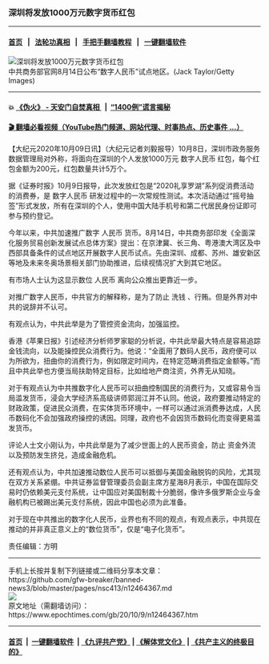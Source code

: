 ### 深圳将发放1000万元数字货币红包
------------------------

#### [首页](https://github.com/gfw-breaker/banned-news3/blob/master/README.md) &nbsp;&nbsp;|&nbsp;&nbsp; [法轮功真相](https://github.com/begood0513/basic/blob/master/README.md)  &nbsp;&nbsp;|&nbsp;&nbsp; [手把手翻墙教程](https://github.com/gfw-breaker/guides/wiki)  &nbsp;&nbsp;|&nbsp;&nbsp; [一键翻墙软件](https://github.com/gfw-breaker/nogfw/blob/master/README.md)  



<div><img alt="深圳将发放1000万元数字货币红包" class="attachment-djy_600_400 size-djy_600_400 wp-post-image" src="https://i.epochtimes.com/assets/uploads/2020/08/951165836-600x400.jpg"/>
<div class="caption">
 中共商务部官网8月14日公布“数字人民币”试点地区。(Jack Taylor/Getty Images)
</div></div><hr/>

#### 💥 [《伪火》 - 天安门自焚真相 ](http://158.247.195.190:10000/videos/blog/weihuo.html)&nbsp; |&nbsp; [“1400例”谎言揭秘  ](http://158.247.195.190:10000/videos/blog/jiexi1400.html)

#### [ 🎬  翻墙必看视频（YouTube热门频道、网站代理、时事热点、历史事件 ...）](https://github.com/gfw-breaker/links/blob/master/banned.md)

<div><p>
 【大纪元2020年10月09日讯】（大纪元记者刘毅报导）10月8日，深圳市政务服务数据管理局对外称，将面向在深圳的个人发放1000万元
 <ok href="https://www.epochtimes.com/gb/tag/%E6%95%B0%E5%AD%97%E4%BA%BA%E6%B0%91%E5%B8%81.html">
  数字人民币
 </ok>
 红包，每个红包金额为200元，红包数量共计5万个。
</p>
<p>
 据《证券时报》10月9日报导，此次发放红包是“2020礼享罗湖”系列促消费活动的消费券，是
 <ok href="https://www.epochtimes.com/gb/tag/%E6%95%B0%E5%AD%97%E4%BA%BA%E6%B0%91%E5%B8%81.html">
  数字人民币
 </ok>
 研发过程中的一次常规性测试。本次活动通过“摇号抽签”形式发放，所有在深圳的个人，使用中国大陆手机号和第二代居民身份证即可参与预约登记。
</p>
<p>
 今年以来，中共加速推广数字
 <ok href="https://www.epochtimes.com/gb/tag/%E4%BA%BA%E6%B0%91%E5%B8%81.html">
  人民币
 </ok>
 货币。8月14日，中共商务部印发《全面深化服务贸易创新发展试点总体方案》提出：在京津冀、长三角、粤港澳大湾区及中西部具备条件的试点地区开展数字人民币试点。先由深圳、成都、苏州、雄安新区等地及未来冬奥场景相关部门协助推进，后续视情况扩大到其它地区。
</p>
<p>
 有市场人士认为这显示数位
 <ok href="https://www.epochtimes.com/gb/tag/%E4%BA%BA%E6%B0%91%E5%B8%81.html">
  人民币
 </ok>
 离向公众推出更靠近一步。
</p>
<p>
 对推广数字人民币，中共官方的解释称，是为了防止
 <ok href="https://www.epochtimes.com/gb/tag/%E6%B4%97%E9%92%B1.html">
  洗钱
 </ok>
 、行贿。但是外界对中共的说辞并不认可。
</p>
<p>
 有观点认为，中共此举是为了管控资金流向，加强监控。
</p>
<p>
 香港《苹果日报》引述经济分析师罗家聪的分析说，中共此举最大特点是容易追踪金钱流向，以及能操控民众消费行为。他说：“全面用了数码人民币，政府便可以为所欲为，扭曲你的消费行为，例如限定时间内，在特定范畴消费指定金额等。”而且中共此举也方便当局扶助特定目标，比如给地产商注资，外界无从知晓。
</p>
<p>
 对于有观点认为中共推数字化人民币可以扭曲控制国民的消费行为，又或容易令当局滥发货币，浸会大学经济系高级讲师郭润江并不认同。他说，政府要推动特定的财政政策，促进民众消费，在实体货币环境中，一样可以通过派消费券达成，人民币数码化不会加强政府操控的诱因。同理，政府也不会因货币数码化而变得更易滥发货币。
</p>
<p>
 评论人士文小刚认为，中共此举是为了减少世面上的人民币资金，防止
 <ok href="https://www.epochtimes.com/gb/tag/%E8%B5%84%E9%87%91%E5%A4%96%E6%B5%81.html">
  资金外流
 </ok>
 以及预防发生挤兑，造成金融危机。
</p>
<p>
 还有观点认为，中共加速推动数位人民币可以抵御与美国金融脱钩的风险，尤其现在双方关系紧绷。中共证券监督管理委员会副主席方星海8月表示，中国在国际交易时仍依赖美元支付系统，让中国应对美国制裁十分脆弱，像许多俄罗斯企业与金融机构已被踢出美元支付系统，因此中国也必须为此准备。
</p>
<p>
 对于现在中共推出的数字化人民币，业界也有不同的观点，有观点表示，中共现在推动的并非真正意义上的“数位货币”，仅是“电子化货币”。
</p>
<p>
 责任编辑：方明
</p>
</div>
<hr/>
手机上长按并复制下列链接或二维码分享本文章：<br/>
https://github.com/gfw-breaker/banned-news3/blob/master/pages/nsc413/n12464367.md <br/>
<a href='https://github.com/gfw-breaker/banned-news3/blob/master/pages/nsc413/n12464367.md'><img src='https://github.com/gfw-breaker/banned-news3/blob/master/pages/nsc413/n12464367.md.png'/></a> <br/>
原文地址（需翻墙访问）：https://www.epochtimes.com/gb/20/10/9/n12464367.htm


------------------------
#### [首页](https://github.com/gfw-breaker/banned-news3/blob/master/README.md) &nbsp;|&nbsp; [一键翻墙软件](https://github.com/gfw-breaker/nogfw/blob/master/README.md) &nbsp;| [《九评共产党》](https://github.com/gfw-breaker/9ping.md/blob/master/README.md#九评之一评共产党是什么) | [《解体党文化》](https://github.com/gfw-breaker/jtdwh.md/blob/master/README.md) | [《共产主义的终极目的》](https://github.com/gfw-breaker/gczydzjmd.md/blob/master/README.md)


<img src='http://gfw-breaker.win/banned-news3/pages/nsc413/n12464367.md' width='0px' height='0px'/>